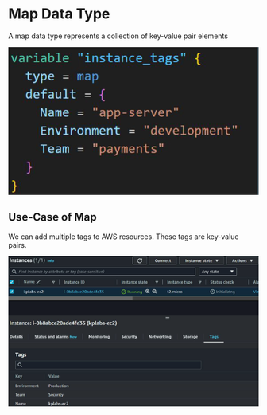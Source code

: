 # Map Data Type

A map data type represents a collection of key-value pair elements

![MY Image](images/image1.png)

## Use-Case of Map

We can add multiple tags to AWS resources.
These tags are key-value pairs.

![MY Image](images/image2.png)